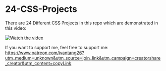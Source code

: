 # 24-CSS-Projects
There are 24 Different CSS Projects in this repo which are demonstrated in this video: 

[![Watch the video](https://img.youtube.com/vi/TzuWIHGFKCQ/maxresdefault.jpg)](https://youtu.be/TzuWIHGFKCQ)

If you want to support me, feel free to support me: https://www.patreon.com/ivantang26?utm_medium=unknown&utm_source=join_link&utm_campaign=creatorshare_creator&utm_content=copyLink
